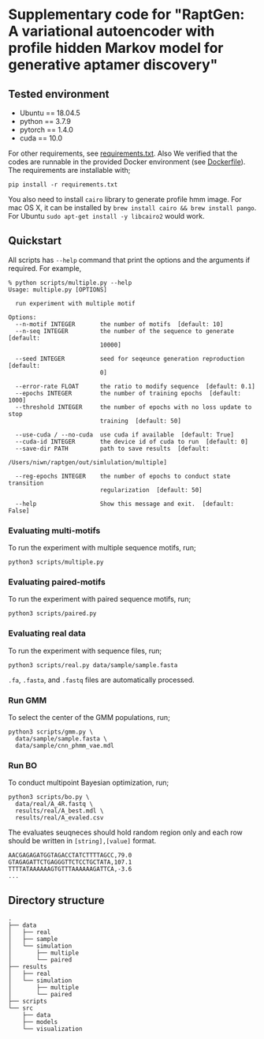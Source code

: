 # Supplementary code for "RaptGen: A variational autoencoder with profile hidden Markov model for generative aptamer discovery"

## Tested environment

* Ubuntu == 18.04.5
* python == 3.7.9
* pytorch == 1.4.0
* cuda == 10.0

For other requirements, see [requirements.txt](requirements.txt). Also We verified that the codes are runnable in the provided Docker environment (see [Dockerfile](Dockerfile)). The requirements are installable with;

```shell
pip install -r requirements.txt
```

You also need to install `cairo` library to generate profile hmm image. For mac OS X, it can be installed by `brew install cairo && brew install pango`. For Ubuntu `sudo apt-get install -y libcairo2` would work.

## Quickstart

All scripts has `--help` command that print the options and the arguments if required. For example,

```text
% python scripts/multiple.py --help 
Usage: multiple.py [OPTIONS]

  run experiment with multiple motif

Options:
  --n-motif INTEGER       the number of motifs  [default: 10]
  --n-seq INTEGER         the number of the sequence to generate  [default:
                          10000]

  --seed INTEGER          seed for seqeunce generation reproduction  [default:
                          0]

  --error-rate FLOAT      the ratio to modify sequence  [default: 0.1]
  --epochs INTEGER        the number of training epochs  [default: 1000]
  --threshold INTEGER     the number of epochs with no loss update to stop
                          training  [default: 50]

  --use-cuda / --no-cuda  use cuda if available  [default: True]
  --cuda-id INTEGER       the device id of cuda to run  [default: 0]
  --save-dir PATH         path to save results  [default:
                          /Users/niwn/raptgen/out/simlulation/multiple]

  --reg-epochs INTEGER    the number of epochs to conduct state transition
                          regularization  [default: 50]

  --help                  Show this message and exit.  [default: False]
```

### Evaluating multi-motifs

To run the experiment with multiple sequence motifs, run;

```shell
python3 scripts/multiple.py 
```

### Evaluating paired-motifs

To run the experiment with paired sequence motifs, run;

```shell
python3 scripts/paired.py
```

### Evaluating real data

To run the experiment with sequence files, run;

```shell
python3 scripts/real.py data/sample/sample.fasta
```

`.fa`, `.fasta`, and `.fastq` files are automatically processed.

### Run GMM

To select the center of the GMM populations, run;

```shell
python3 scripts/gmm.py \
  data/sample/sample.fasta \
  data/sample/cnn_phmm_vae.mdl
```

### Run BO

To conduct multipoint Bayesian optimization, run;

```shell
python3 scripts/bo.py \
  data/real/A_4R.fastq \
  results/real/A_best.mdl \
  results/real/A_evaled.csv
```

The evaluates seuqneces should hold random region only and each row should be written in  `[string],[value]` format.

```text
AACGAGAGATGGTAGACCTATCTTTTAGCC,79.0
GTAGAGATTCTGAGGGTTCTCCTGCTATA,107.1
TTTTATAAAAAAGTGTTTAAAAAAGATTCA,-3.6
...
```

## Directory structure

```text
.
├── data
│   ├── real
│   ├── sample
│   └── simulation
│       ├── multiple
│       └── paired
├── results
│   ├── real
│   └── simulation
│       ├── multiple
│       └── paired
├── scripts
└── src
    ├── data
    ├── models
    └── visualization
```
